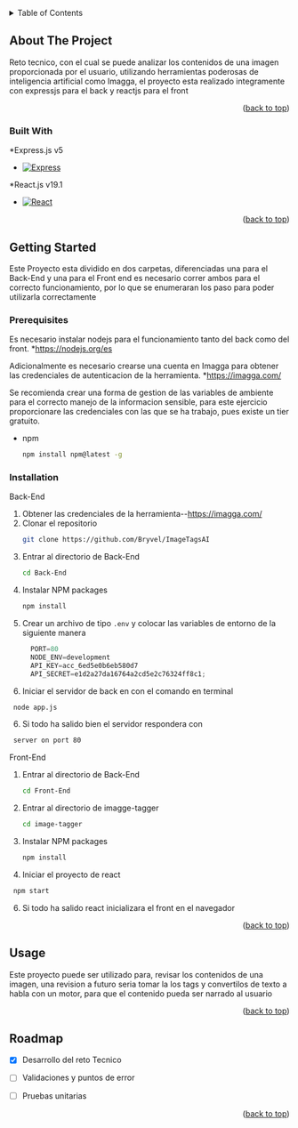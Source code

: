 <!-- Improved compatibility of back to top link: See: https://github.com/othneildrew/Best-README-Template/pull/73 -->
<a id="readme-top"></a>


<!-- TABLE OF CONTENTS -->
<details>
  <summary>Table of Contents</summary>
  <ol>
    <li>
      <a href="#about-the-project">Sobre el proyecto</a>
      <ul>
        <li><a href="#built-with">Desarrollado con</a></li>
      </ul>
    </li>
    <li>
      <a href="#getting-started">Iniciando</a>
      <ul>
        <li><a href="#prerequisites">Prerequisitos</a></li>
        <li><a href="#installation">Instalacion</a></li>
      </ul>
    </li>
    <li><a href="#usage">Usos</a></li>
    <li><a href="#roadmap">RoadMap</a></li>
  </ol>
</details>



<!-- ABOUT THE PROJECT -->
## About The Project

Reto tecnico, con el cual se puede analizar los contenidos de una imagen proporcionada por el usuario, utilizando herramientas poderosas de inteligencia artificial como Imagga, el proyecto esta realizado integramente con expressjs para el back y reactjs para el front

<p align="right">(<a href="#readme-top">back to top</a>)</p>


### Built With


*Express.js v5
* [![Express][Express.js]][Express-url]


*React.js v19.1
* [![React][React.js]][React-url]


<p align="right">(<a href="#readme-top">back to top</a>)</p>

<!-- GETTING STARTED -->
## Getting Started

Este Proyecto esta dividido en dos carpetas, diferenciadas una para el Back-End y una para el Front end es necesario correr ambos para el correcto funcionamiento, por lo que se enumeraran los paso para poder utilizarla correctamente

### Prerequisites

Es necesario instalar nodejs para el funcionamiento tanto del back como del front.
*https://nodejs.org/es

Adicionalmente es necesario crearse una cuenta en Imagga para obtener las credenciales de autenticacion de la herramienta.
*https://imagga.com/

Se recomienda crear una forma de gestion de las variables de ambiente para el correcto manejo de la informacion sensible, para este ejercicio proporcionare las credenciales con las que se ha trabajo, pues existe un tier gratuito.

* npm
  ```sh
  npm install npm@latest -g
  ```

### Installation
Back-End
1. Obtener las credenciales de la herramienta--https://imagga.com/
2. Clonar el repositorio
   ```sh
   git clone https://github.com/Bryvel/ImageTagsAI
   ```
3. Entrar al directorio de Back-End
   ```sh
   cd Back-End
   ```
4. Instalar NPM packages
   ```sh
   npm install
   ```
5. Crear un archivo de tipo `.env` y colocar las variables de entorno de la siguiente manera
   ```js
     PORT=80
     NODE_ENV=development
     API_KEY=acc_6ed5e0b6eb580d7
     API_SECRET=e1d2a27da16764a2cd5e2c76324ff8c1;
   ```
6. Iniciar el servidor de back en con el comando en terminal
  ```sh
   node app.js
   ```
6. Si todo ha salido bien el servidor respondera con
  ```sh
   server on port 80
   ```

Front-End
1. Entrar al directorio de Back-End
   ```sh
   cd Front-End
   ```
2. Entrar al directorio de imagge-tagger
   ```sh
   cd image-tagger
   ```
4. Instalar NPM packages
   ```sh
   npm install
   ```
5. Iniciar el proyecto de react 
  ```sh
   npm start
   ```
6. Si todo ha salido react inicializara el front en el navegador

   
<p align="right">(<a href="#readme-top">back to top</a>)</p>



<!-- USAGE EXAMPLES -->
## Usage

Este proyecto puede ser utilizado para, revisar los contenidos de una imagen, una revision a futuro seria tomar la los tags y convertilos de texto a habla con un motor, para que el contenido pueda ser narrado al usuario


<p align="right">(<a href="#readme-top">back to top</a>)</p>


<!-- ROADMAP -->
## Roadmap

- [x] Desarrollo del reto Tecnico
- [ ] Validaciones y puntos de error
- [ ] Pruebas unitarias
  

<p align="right">(<a href="#readme-top">back to top</a>)</p>


<!-- Shields.io badges. You can a comprehensive list with many more badges at: https://github.com/inttter/md-badges -->
[Next.js]: https://img.shields.io/badge/next.js-000000?style=for-the-badge&logo=nextdotjs&logoColor=white
[Next-url]: https://nextjs.org/
[React.js]: https://img.shields.io/badge/React-20232A?style=for-the-badge&logo=react&logoColor=61DAFB
[React-url]: https://reactjs.org/
[Vue.js]: https://img.shields.io/badge/Vue.js-35495E?style=for-the-badge&logo=vuedotjs&logoColor=4FC08D
[Vue-url]: https://vuejs.org/
[Angular.io]: https://img.shields.io/badge/Angular-DD0031?style=for-the-badge&logo=angular&logoColor=white
[Angular-url]: https://angular.io/
[Svelte.dev]: https://img.shields.io/badge/Svelte-4A4A55?style=for-the-badge&logo=svelte&logoColor=FF3E00
[Svelte-url]: https://svelte.dev/
[Laravel.com]: https://img.shields.io/badge/Laravel-FF2D20?style=for-the-badge&logo=laravel&logoColor=white
[Laravel-url]: https://laravel.com
[Bootstrap.com]: https://img.shields.io/badge/Bootstrap-563D7C?style=for-the-badge&logo=bootstrap&logoColor=white
[Bootstrap-url]: https://getbootstrap.com
[JQuery.com]: https://img.shields.io/badge/jQuery-0769AD?style=for-the-badge&logo=jquery&logoColor=white
[JQuery-url]: https://jquery.com 
[Express.js]:https://img.shields.io/badge/express.js-000000?style=for-the-badge&logo=express&logoColor=white
[Express-url]:https://expressjs.com/
